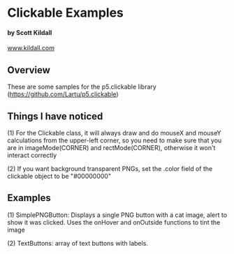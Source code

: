 # Clickable Examples
#### by Scott Kildall
www.kildall.com


## Overview
These are some samples for the p5.clickable library (https://github.com/Lartu/p5.clickable)

## Things I have noticed
(1) For the Clickable class, it will always draw and do mouseX and mouseY calculations from the upper-left corner, so you need to make sure that you are in imageMode(CORNER) and rectMode(CORNER), otherwise it won't interact correctly

(2) If you want background transparent PNGs, set the .color field of the clickable object to be "#00000000"


## Examples

(1) SimplePNGButton: Displays a single PNG button with a cat image, alert to show it was clicked. Uses the onHover and onOutside functions to tint the image

(2) TextButtons: array of text buttons with labels.

